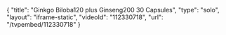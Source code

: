 {
    "title": "Ginkgo Biloba120 plus Ginseng200  30 Capsules",
    "type": "solo",
    "layout": "iframe-static",
    "videoId": "112330718",
    "url": "\/tvpembed\/112330718"
}